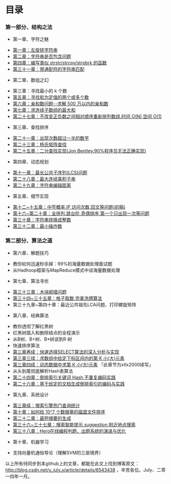 目录
==============================

### 第一部分、结构之法
* 第一章、字符之魅
 - [第一章：左旋转字符串](01.0.md)
 - [第二章：字符串是否包含问题](02.0.md)
 - [第四章：编写类似 strstr/strcpy/strpbrk 的函数](04.0.md)
 - [第三十一章：带通配符的字符串匹配](31.0.md)
* 第二章、数组之幻
 - 第三章：寻找最小的 k 个数 
 - [第五章：寻找和为定值的两个或多个数](05.0.md)
 - [第六章：亲和数问题--求解 500 万以内的亲和数](06.0.md)
 - [第七章：求连续子数组的最大和](07.0.md)
 - [第二十七章：不改变正负数之间相对顺序重新排列数组.时间 O(N),空间 O(1)](27.0.md)
* 第三章、查找排序
 - [第二十一章：出现次数超过一半的数字](21.0.md)
 - [第二十三章：杨氏矩阵查找](23.0.md)
 - [第二十五章：二分查找实现(Jon Bentley:90%程序员无法正确实现)](25.0.md)
* 第四章、动态规划
 - [第十一章：最长公共子序列(LCS)问题](11.0.md)
 - [第二十八章：最大连续乘积子串](28.0.md)
 - [第二十九章：字符串编辑距离](29.0.md)
* 第五章、细节实现
 - [第十二~十五章：中签概率,IP 访问次数,回文等问题(初稿)](12~15.0.md)
 - [第十六~第二十章：全排列,跳台阶,奇偶排序,第一个只出现一次等问题](16.0~20.0.md)
 - [第三十章：字符串转换成整数](30.0.md)
 - [第三十二章：最小操作数](32.0.md)

### 第二部分、算法之道
* 第六章、解题技巧
 - 教你如何迅速秒杀掉：99%的海量数据处理面试题
 - 从Hadhoop框架与MapReduce模式中谈海量数据处理
* 第七章、算法寻优
 - [第三十三章：木块砌墙问题](33.0.md)
 - [第三十四~三十五章：格子取数,完美洗牌算法](34-35.0.md)
 - 第三十九章~第四十章：最近公共祖先LCA问题、打印螺旋矩阵 
* 第八章、经典算法
 - 教你透彻了解红黑树
 - 红黑树插入和删除结点的全程演示
 - 从B树、B+树、B*树谈到R 树
 - 快速排序算法
 - [第三章再续：快速选择SELECT算法的深入分析与实现](03.2.md)
 - [第三章三续：求数组中给定下标区间内的第 K 小(大)元素](03.3.md)
 - [第三章四续：动态数据中求第 K 小(大)元素](03.4.md) 「此章节为xtlx2000续写」
 - 从头到尾彻底解析Hash表算法
 - [第二十四章：倒排索引关键词 Hash 不重复编码实践](24.0.md)
 - [第二十六章：基于给定的文档生成倒排索引的编码与实践](26.0.md)
* 第九章、系统设计
 - [第三章续：搜索引擎热门查询统计](03.1.md)
 - [第十章：如何给 10^7 个数据量的磁盘文件排序](10.0.md)
 - [第二十二章：最短摘要的生成](22.0.md)
 - [第三十六~三十七章：搜索智能提示 suggestion,附近地点搜索](36.0~37.0.md)
 - [第三十八章：Hero在线编程判题、出题系统的演进与优化](38.0.md)
* 第十章、机器学习
 - 支持向量机通俗导论（理解SVM的三层境界）

以上所有待同步到本github上的文章，都能在此文上找到博客原文：http://blog.csdn.net/v_july_v/article/details/6543438 ，辛苦各位。July、二零一四年一月。
